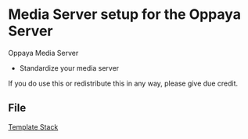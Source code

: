 # Media Server setup for the Oppaya Server
Oppaya Media Server
 * Standardize your media server

If you do use this or redistribute this in any way, please give due credit.

## File
[Template Stack](oppaya-template2.0)

